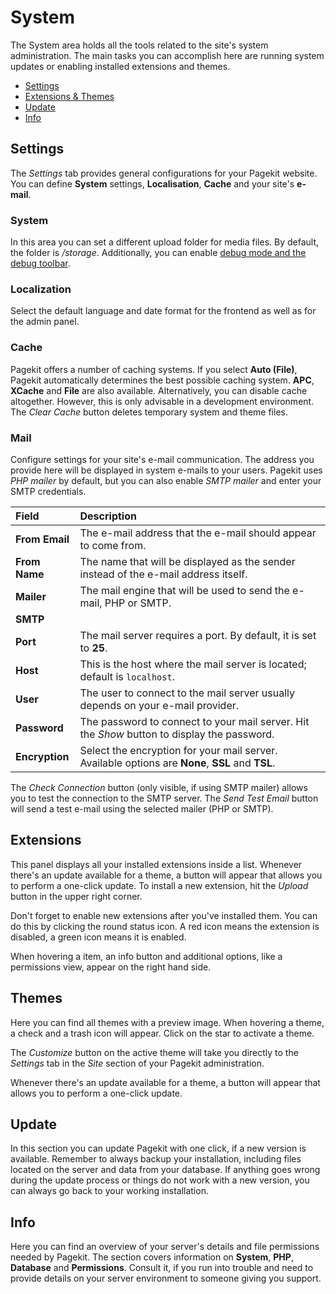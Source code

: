 # System

<p class="uk-article-lead">The System area holds all the tools related to the site's system administration. The main tasks you can accomplish here are running system updates or enabling installed extensions and themes.</p>

<ul class="uk-list">
    <li><a href="#settings">Settings</a></li>
    <li><a href="#extensions-themes">Extensions &amp; Themes</a></li>
    <li><a href="#update">Update</a></li>
    <li><a href="#info">Info</a></li>
</ul>

## Settings

The _Settings_ tab provides general configurations for your Pagekit website. You can define **System** settings, **Localisation**, **Cache** and your site's **e-mail**.

### System

In this area you can set a different upload folder for media files. By default, the folder is _/storage_. Additionally, you can enable [debug mode and the debug toolbar](../troubleshooting/debug-mode.md).

### Localization

Select the default language and date format for the frontend as well as for the admin panel.

### Cache

Pagekit offers a number of caching systems. If you select **Auto (File)**, Pagekit automatically determines the best possible caching system. **APC**, **XCache** and **File** are also available. Alternatively, you can disable cache altogether. However, this is only advisable in a development environment.
The _Clear Cache_ button deletes temporary system and theme files.

### Mail
Configure settings for your site's e-mail communication. The address you provide here will be displayed in system e-mails to your users. Pagekit uses _PHP mailer_ by default, but you can also enable _SMTP mailer_ and enter your SMTP credentials.

Field          | Description
:------------- | :---------------------------------------------------------------------------------------------------------------
**From Email** | The e-mail address that the e-mail should appear to come from.
**From Name**  | The name that will be displayed as the sender instead of the e-mail address itself.
**Mailer**     | The mail engine that will be used to send the e-mail, PHP or SMTP.
**SMTP**       |
**Port**       | The mail server requires a port. By default, it is set to **25**.
**Host**       | This is the host where the mail server is located; default is `localhost`.
**User**       | The user to connect to the mail server usually depends on your e-mail provider.
**Password**   | The password to connect to your mail server. Hit the _Show_ button to display the password.
**Encryption** | Select the encryption for your mail server. Available options are **None**, **SSL** and **TSL**.

The _Check Connection_ button (only visible, if using SMTP mailer) allows you to test the connection to the SMTP server. The _Send Test Email_ button will send a test e-mail using the selected mailer (PHP or SMTP).

## Extensions

This panel displays all your installed extensions inside a list. Whenever there's an update available for a theme, a button will appear that allows you to perform a one-click update. To install a new extension, hit the _Upload_ button in the upper right corner.

Don't forget to enable new extensions after you've installed them. You can do this by clicking the round status icon. A red icon means the extension is disabled, a green icon means it is enabled.

When hovering a item, an info button and additional options, like a permissions view, appear on the right hand side.

## Themes

Here you can find all themes with a preview image. When hovering a theme, a check and a trash icon will appear. Click on the star to activate a theme.

The _Customize_ button on the active theme will take you directly to the _Settings_ tab in the _Site_ section of your Pagekit administration.

Whenever there's an update available for a theme, a button will appear that allows you to perform a one-click update.

## Update
In this section you can update Pagekit with one click, if a new version is available. Remember to always backup your installation, including files located on the server and data from your database. If anything goes wrong during the update process or things do not work with a new version, you can always go back to your working installation.

## Info
Here you can find an overview of your server's details and file permissions needed by Pagekit. The section covers information on **System**, **PHP**, **Database** and **Permissions**. Consult it, if you run into trouble and need to provide details on your server environment to someone giving you support.
